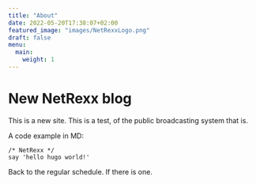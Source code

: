 ```yaml
---
title: "About"
date: 2022-05-20T17:38:07+02:00
featured_image: "images/NetRexxLogo.png"
draft: false
menu:
  main:
    weight: 1
---
```

# New NetRexx blog

This is a new site. This is a test, of the public broadcasting system that is.

A code example in MD:
```
/* NetRexx */
say 'hello hugo world!'
```
Back to the regular schedule. If there is one.

